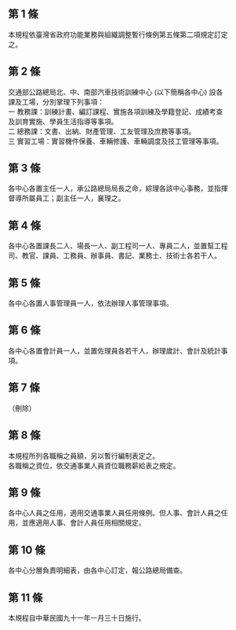 第 1 條
-------
本規程依臺灣省政府功能業務與組織調整暫行條例第五條第二項規定訂定  
之。

第 2 條
-------
交通部公路總局北、中、南部汽車技術訓練中心 (以下簡稱各中心) 設各  
課及工場，分別掌理下列事項：  
一  教務課：訓練計畫、編訂課程、實施各項訓練及學籍登記、成績考查  
    及訓育實施、學員生活指導等事項。  
二  總務課：文書、出納、財產管理、工友管理及庶務等事項。  
三  實習工場：實習機件保養、車輛修護、車輛調度及技工管理等事項。

第 3 條
-------
各中心各置主任一人，承公路總局局長之命，綜理各該中心事務，並指揮  
督導所屬員工；副主任一人，襄理之。

第 4 條
-------
各中心各置課長二人、場長一人、副工程司一人、專員二人，並置幫工程  
司、教官、課員、工務員、辦事員、書記、業務士、技術士各若干人。

第 5 條
-------
各中心各置人事管理員一人，依法辦理人事管理事項。

第 6 條
-------
各中心各置會計員一人，並置佐理員各若干人，辦理歲計、會計及統計事  
項。

第 7 條
-------
（刪除）

第 8 條
-------
本規程所列各職稱之員額，另以暫行編制表定之。  
各職稱之資位，依交通事業人員資位職務薪給表之規定。

第 9 條
-------
各中心人員之任用，適用交通事業人員任用條例。但人事、會計人員之任  
用，並應適用人事、會計人員任用相關規定。

第 10 條
--------
各中心分層負責明細表，由各中心訂定，報公路總局備查。

第 11 條
--------
本規程自中華民國九十一年一月三十日施行。

